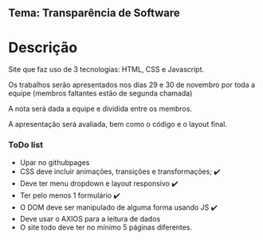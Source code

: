 ## Tema: Transparência de Software

# Descrição

Site que faz uso de 3 tecnologias: HTML, CSS e Javascript.

Os trabalhos serão apresentados nos dias 29 e 30 de novembro por toda a equipe (membros faltantes estão de segunda chamada)

A nota será dada a equipe e dividida entre os membros.

A apresentação será avaliada, bem como o código e o layout final. 


### ToDo list 

+ Upar no githubpages
+ CSS deve incluir animações, transições e transformações; ✔️
+ Deve ter menu dropdown e layout responsivo ✔️
+ Ter pelo menos 1 formulário ✔️
+ O DOM deve ser manipulado de alguma forma usando JS ✔️
+ Deve usar o AXIOS para a leitura de dados
+ O site todo deve ter no mínimo 5 páginas diferentes.